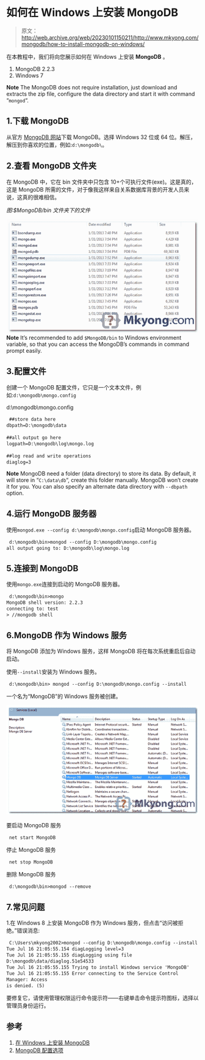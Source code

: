 # 如何在 Windows 上安装 MongoDB

> 原文：<http://web.archive.org/web/20230101150211/http://www.mkyong.com/mongodb/how-to-install-mongodb-on-windows/>

在本教程中，我们将向您展示如何在 Windows 上安装 **MongoDB** 。

1.  MongoDB 2.2.3
2.  Windows 7

**Note**
The MongoDB does not require installation, just download and extracts the zip file, configure the data directory and start it with command “`mongod`“.

## 1.下载 MongoDB

从官方 [MongoDB 网站](http://web.archive.org/web/20221225035510/https://www.mongodb.org/downloads)下载 MongoDB。选择 Windows 32 位或 64 位。解压，解压到你喜欢的位置，例如:`d:\mongodb\`。

## 2.查看 MongoDB 文件夹

在 MongoDB 中，它在 bin 文件夹中只包含 10+个可执行文件(exe)。这是真的，这是 MongoDB 所需的文件，对于像我这样来自关系数据库背景的开发人员来说，这真的很难相信。

*图:$MongoDB/bin 文件夹下的文件*

![mongodb-windows](img/dc4ebd1ae030bc3ff1b0690ba8deac4a.png)**Note**
It’s recommended to add `$MongoDB/bin` to Windows environment variable, so that you can access the MongoDB’s commands in command prompt easily.

## 3.配置文件

创建一个 MongoDB 配置文件，它只是一个文本文件，例如:`d:\mongodb\mongo.config`

d:\mongodb\mongo.config

```
 ##store data here
dbpath=D:\mongodb\data

##all output go here
logpath=D:\mongodb\log\mongo.log

##log read and write operations
diaglog=3 
```

**Note**
MongoDB need a folder (data directory) to store its data. By default, it will store in “`C:\data\db`“, create this folder manually. MongoDB won’t create it for you. You can also specify an alternate data directory with `--dbpath` option.

## 4.运行 MongoDB 服务器

使用`mongod.exe --config d:\mongodb\mongo.config`启动 MongoDB 服务器。

```
 d:\mongodb\bin>mongod --config D:\mongodb\mongo.config
all output going to: D:\mongodb\log\mongo.log 
```

## 5.连接到 MongoDB

使用`mongo.exe`连接到启动的 MongoDB 服务器。

```
 d:\mongodb\bin>mongo
MongoDB shell version: 2.2.3
connecting to: test
> //mongodb shell 
```

## 6.MongoDB 作为 Windows 服务

将 MongoDB 添加为 Windows 服务，这样 MongoDB 将在每次系统重启后自动启动。

使用`--install`安装为 Windows 服务。

```
 d:\mongodb\bin> mongod --config D:\mongodb\mongo.config --install 
```

一个名为“MongoDB”的 Windows 服务被创建。

![mongodb-windows-service](img/28ce1bfc9a317f37cff3781d6a6b8739.png)

要启动 MongoDB 服务

```
 net start MongoDB 
```

停止 MongoDB 服务

```
 net stop MongoDB 
```

删除 MongoDB 服务

```
 d:\mongodb\bin>mongod --remove 
```

## 7.常见问题

1.在 Windows 8 上安装 MongoDB 作为 Windows 服务，但点击“访问被拒绝。”错误消息:

```
 C:\Users\mkyong2002>mongod --config D:\mongodb\mongo.config --install
Tue Jul 16 21:05:55.154 diagLogging level=3
Tue Jul 16 21:05:55.155 diagLogging using file D:\mongodb\data/diaglog.51e54533
Tue Jul 16 21:05:55.155 Trying to install Windows service 'MongoDB'
Tue Jul 16 21:05:55.155 Error connecting to the Service Control Manager: Access
is denied. (5) 
```

要修复它，请使用管理权限运行命令提示符——右键单击命令提示符图标，选择以管理员身份运行。

## 参考

1.  [在 Windows 上安装 MongoDB](http://web.archive.org/web/20221225035510/http://docs.mongodb.org/manual/tutorial/install-mongodb-on-windows/)
2.  [MongoDB 配置选项](http://web.archive.org/web/20221225035510/http://docs.mongodb.org/manual/reference/configuration-options/)

<input type="hidden" id="mkyong-current-postId" value="8755">